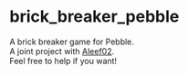 # brick_breaker_pebble

A brick breaker game for Pebble.<br>
A joint project with [Aleef02](https://github.com/ALEEF02).<br>
Feel free to help if you want!
